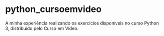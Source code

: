 # python_cursoemvideo
A minha experiência realizando os exercícios disponíveis no curso Python 3, distribuído pelo Curso em Vídeo.
